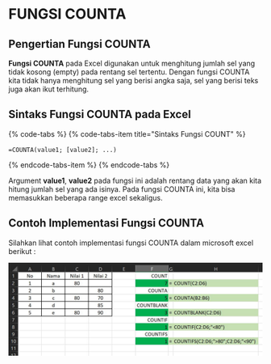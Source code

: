 # FUNGSI COUNTA

## Pengertian Fungsi **COUNTA**

**Fungsi COUNTA** pada Excel digunakan untuk menghitung jumlah sel yang tidak kosong \(empty\) pada rentang sel tertentu. Dengan fungsi COUNTA kita tidak hanya menghitung sel yang berisi angka saja, sel yang berisi teks juga akan ikut terhitung.

## Sintaks Fungsi COUNTA pada Excel

{% code-tabs %}
{% code-tabs-item title="Sintaks Fungsi COUNT" %}
```text
=COUNTA(value1; [value2]; ...)
```
{% endcode-tabs-item %}
{% endcode-tabs %}

Argument **value1**, **value2** pada fungsi ini adalah rentang data yang akan kita hitung jumlah sel yang ada isinya. Pada fungsi COUNTA ini, kita bisa memasukkan beberapa range excel sekaligus.

## Contoh Implementasi Fungsi COUNTA

Silahkan lihat contoh implementasi fungsi COUNTA dalam microsoft excel berikut :

![implementasi counting functions pada excel](../../../.gitbook/assets/count.JPG)

